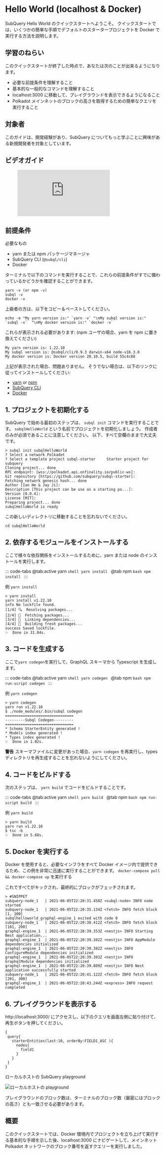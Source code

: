 # Hello World (localhost & Docker)

SubQuery Hello World のクイックスタートへようこそ。 クイックスタートでは、いくつかの簡単な手順でデフォルトのスタータープロジェクトを Docker で実行する方法を説明します。

## 学習のねらい

このクイックスタートが終了した時点で、あなたは次のことが出来るようになります。

- 必要な前提条件を理解すること
- 基本的な一般的なコマンドを理解すること
- localhost:3000 に移動して、プレイグラウンドを表示できるようになること
- Polkadot メインネットのブロックの高さを取得するための簡単なクエリを実行すること

## 対象者

このガイドは、開発経験があり、SubQuery についてもっと学ぶことに興味がある新規開発者を対象としています。

## ビデオガイド

<figure class="video_container">
  <iframe src="https://www.youtube.com/embed/j034cyUYb7k" frameborder="0" allowfullscreen="true"></iframe>
</figure>

## 前提条件

必要なもの

- yarn または npm パッケージマネージャ
- SubQuery CLI (`@subql/cli`)
- Docker

ターミナルで以下のコマンドを実行することで、これらの前提条件がすでに備わっているかどうかを確認することができます。

```shell
yarn -v (or npm -v)
subql -v
docker -v
```

上級者の方は、以下をコピー＆ペーストしてください。

```shell
echo -e "My yarn version is:" `yarn -v` "\nMy subql version is:" `subql -v`  "\nMy docker version is:" `docker -v`
```

これらが表示される必要があります: (npm ユーザの場合、yarn を npm に置き換えてください)

```shell
My yarn version is: 1.22.10
My subql version is: @subql/cli/0.9.3 darwin-x64 node-v16.3.0
My docker version is: Docker version 20.10.5, build 55c4c88
```

上記が表示された場合、問題ありません。 そうでない場合は、以下のリンクに従ってインストールしてください:

- [yarn](https://classic.yarnpkg.com/en/docs/install/) or [npm](https://www.npmjs.com/get-npm)
- [SubQuery CLI](quickstart-polkadot.md#install-the-subquery-cli)
- [Docker](https://docs.docker.com/get-docker/)

## 1. プロジェクトを初期化する

SubQuery で始める最初のステップは、 `subql init` コマンドを実行することです。 `subqlHelloWorld` という名前でプロジェクトを初期化しましょう。 作成者のみが必須であることに注意してください。 以下、すべて空欄のままで大丈夫です。

```shell
> subql init subqlHelloWorld
? Select a network Polkadot
? Select a template project subql-starter     Starter project for subquery
Cloning project... done
RPC endpoint: [wss://polkadot.api.onfinality.io/public-ws]:
Git repository [https://github.com/subquery/subql-starter]:
Fetching network genesis hash... done
Author [Ian He & Jay Ji]:
Description [This project can be use as a starting po...]:
Version [0.0.4]:
License [MIT]:
Preparing project... done
subqlHelloWorld is ready

```

この新しいディレクトリに移動することを忘れないでください。

```shell
cd subqlHelloWorld
```

## 2. 依存するモジュールをインストールする

ここで様々な依存関係をインストールするために、yarn または node のインストールを実行します。

::: code-tabs @tab:active yarn `shell yarn install `
@tab npm `bash npm install ` :::

例 `yarn install`

```shell
> yarn install
yarn install v1.22.10
info No lockfile found.
[1/4] 🔍  Resolving packages...
[2/4] 🚚  Fetching packages...
[3/4] 🔗  Linking dependencies...
[4/4] 🔨  Building fresh packages...
success Saved lockfile.
✨  Done in 31.84s.
```

## 3. コードを生成する

ここで`yarn codegen`を実行して、GraphQL スキーマから Typescript を生成します。

::: code-tabs @tab:active yarn `shell yarn codegen `
@tab npm `bash npm run-script codegen ` :::

例 `yarn codegen`

```shell
> yarn codegen
yarn run v1.22.10
$ ./node_modules/.bin/subql codegen
===============================
---------Subql Codegen---------
===============================
* Schema StarterEntity generated !
* Models index generated !
* Types index generated !
✨  Done in 1.02s.
```

**警告** スキーマファイルに変更があった場合、`yarn codegen` を再実行し、types ディレクトリを再生成することを忘れないようにしてください。

## 4. コードをビルドする

次のステップは、 `yarn build` でコードをビルドすることです。

::: code-tabs @tab:active yarn `shell yarn build `
@tab npm `bash npm run-script build ` :::

例 `yarn build`

```shell
> yarn build
yarn run v1.22.10
$ tsc -b
✨  Done in 5.68s.
```

## 5. Docker を実行する

Docker を使用すると、必要なインフラをすべて Docker イメージ内で提供できるため、この例を非常に迅速に実行することができます。 `docker-compose pull && docker-compose up` を実行する

これですべてがキックされ、最終的にブロックがフェッチされます。

```shell
> #SNIPPET
subquery-node_1   | 2021-06-05T22:20:31.450Z <subql-node> INFO node started
subquery-node_1   | 2021-06-05T22:20:35.134Z <fetch> INFO fetch block [1, 100]
subqlhelloworld_graphql-engine_1 exited with code 0
subquery-node_1   | 2021-06-05T22:20:38.412Z <fetch> INFO fetch block [101, 200]
graphql-engine_1  | 2021-06-05T22:20:39.353Z <nestjs> INFO Starting Nest application...
graphql-engine_1  | 2021-06-05T22:20:39.382Z <nestjs> INFO AppModule dependencies initialized
graphql-engine_1  | 2021-06-05T22:20:39.382Z <nestjs> INFO ConfigureModule dependencies initialized
graphql-engine_1  | 2021-06-05T22:20:39.383Z <nestjs> INFO GraphqlModule dependencies initialized
graphql-engine_1  | 2021-06-05T22:20:39.809Z <nestjs> INFO Nest application successfully started
subquery-node_1   | 2021-06-05T22:20:41.122Z <fetch> INFO fetch block [201, 300]
graphql-engine_1  | 2021-06-05T22:20:43.244Z <express> INFO request completed

```

## 6. プレイグラウンドを表示する

http://localhost:3000/ にアクセスし、以下のクエリを画面左側に貼り付けて、再生ボタンを押してください。

```
{
 query{
   starterEntities(last:10, orderBy:FIELD1_ASC ){
     nodes{
       field1
     }
   }
 }
}

```

ローカルホストの SubQuery playground

![ローカルホストの playground](/assets/img/subql_playground.png)

プレイグラウンドのブロック数は、ターミナルのブロック数（厳密にはブロックの高さ）とも一致させる必要があります。

## 概要

このクイックスタートでは、Docker 環境内でプロジェクトを立ち上げて実行する基本的な手順を示した後、localhost:3000 にナビゲートして、メインネット Polkadot ネットワークのブロック番号を返すクエリーを実行しました。
